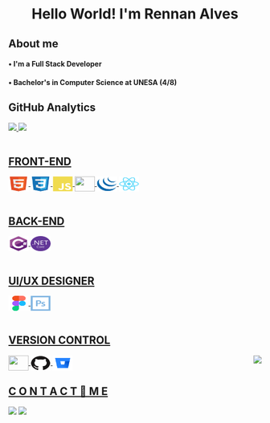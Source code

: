 <h1 align="center">Hello World! I'm Rennan Alves</h1>
<h2>About me </h2> 

<h4> • I'm a Full Stack Developer</h4>
<h4> • Bachelor's in Computer Science at UNESA (4/8)</h4>

<h2>GitHub Analytics </h2>
<div>
  <a href="https://github.com/Dev-Rnx">
  <img height="160em" src="https://github-readme-stats.vercel.app/api?username=Dev-Rnx&show_icons=true&theme=dracula&include_all_commits=true&count_private=true"/>
  <img height="160em" src="https://github-readme-stats.vercel.app/api/top-langs/?username=Dev-Rnx&layout=compact&langs_count=7&theme=dracula"/>
</div>

<div style="display: inline_block"><br>
  <h2>FRONT-END</h2>   
  <img align="center"  height="30" width="40" src="https://raw.githubusercontent.com/devicons/devicon/master/icons/html5/html5-original.svg">
  <img align="center"  height="30" width="40" src="https://raw.githubusercontent.com/devicons/devicon/master/icons/css3/css3-original.svg">
  <img align="center"  height="30" width="40" src="https://raw.githubusercontent.com/devicons/devicon/master/icons/javascript/javascript-plain.svg">
  <img align="center"  height="30" width="40" src="https://raw.githubusercontent.com/jmnote/z-icons/master/svg/bootstrap.svg">
  <img align="center"  height="30" width="40" src="https://raw.githubusercontent.com/devicons/devicon/master/icons/jquery/jquery-original.svg">  
  <img align="center"  height="30" width="40" src="https://raw.githubusercontent.com/devicons/devicon/master/icons/react/react-original.svg">
</div>
  
<div style="display: inline_block"><br> 
  <h2>BACK-END</h2>
  <img align="center"  height="30" width="40" src="https://raw.githubusercontent.com/devicons/devicon/master/icons/csharp/csharp-original.svg">
  <img align="center"  height="30" width="40" src="https://raw.githubusercontent.com/devicons/devicon/master/icons/dotnetcore/dotnetcore-original.svg">
</div> 
  
<div style="display: inline_block"><br> 
  <h2>UI/UX DESIGNER</h2>
  <img align="center" alt="figma" height="30" width="40" src="https://raw.githubusercontent.com/devicons/devicon/9f4f5cdb393299a81125eb5127929ea7bfe42889/icons/figma/figma-original.svg">
  <img align="center" alt="protoshop" height="30" width="40" src="https://raw.githubusercontent.com/devicons/devicon/9f4f5cdb393299a81125eb5127929ea7bfe42889/icons/photoshop/photoshop-line.svg">
</div>
 
<div style="display: inline_block"><br> 
  <h2>VERSION CONTROL</H2>
  <img align="center"  height="30" width="40" src="https://raw.githubusercontent.com/jmnote/z-icons/master/svg/git.svg">
  <img align="center"  height="30" width="40" src="https://raw.githubusercontent.com/devicons/devicon/master/icons/github/github-original.svg">
  <img align="center"  height="30" width="40" src="https://raw.githubusercontent.com/devicons/devicon/master/icons/bitbucket/bitbucket-original.svg">
  <img align="right"  src="https://c.tenor.com/xBnQvTjyOrgAAAAM/naruto-minato.gif">
</div>
 
<div> 
    <h2>C O N T A C T 📱 M E</h2>
    <a href = "mailto:rennanareas@gmail.com"><img src="https://img.shields.io/badge/Gmail-D14836?style=for-the-badge&logo=gmail&logoColor=white" target="_blank"></a>
    <a href="https://www.linkedin.com/in/rennan-alves/" target="_blank"><img src="https://img.shields.io/badge/-LinkedIn-%230077B5?style=for-the-badge&logo=linkedin&logoColor=white" target="_blank"></a> 
</div>
